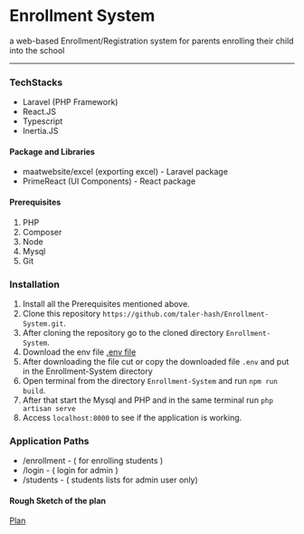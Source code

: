 # Enrollment System 
a web-based Enrollment/Registration system for parents enrolling their child into the school

------------



### TechStacks
- Laravel (PHP Framework)
- React.JS 
- Typescript
- Inertia.JS

#### Package and Libraries
- maatwebsite/excel (exporting excel) - Laravel package
- PrimeReact (UI Components) - React package

#### Prerequisites
1. PHP
2. Composer
3. Node
4. Mysql
5. Git


### Installation
1. Install all the Prerequisites mentioned above.
2.  Clone this repository `https://github.com/taler-hash/Enrollment-System.git`.
3. After cloning the repository go to the cloned directory `Enrollment-System`.
4. Download the env file [.env file](https://drive.google.com/file/d/1Jb64_joIJwCVDAmxlbpIPHpfrof8Uvd8/view?usp=sharing ".env")
5. After downloading the file cut or copy the downloaded file `.env` and put in the Enrollment-System directory  
6. Open terminal from the directory `Enrollment-System` and run `npm run build`.
7.  After that start the Mysql and PHP and in the same terminal run `php artisan serve`
8. Access `localhost:8000` to see if the application is working.

### Application Paths
- /enrollment - ( for enrolling students )
- /login - ( login for admin )
- /students - ( students lists for admin user only)

#### Rough Sketch of the plan
[Plan](https://drive.google.com/file/d/1zTiarVlTNGO3gRcQ6Q-EnvvBzf3U9s6j/view?usp=sharing "Rough Sketch Plan")
